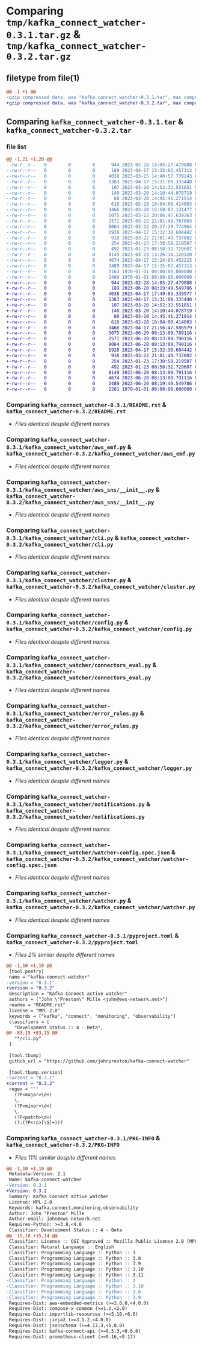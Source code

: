 # Comparing `tmp/kafka_connect_watcher-0.3.1.tar.gz` & `tmp/kafka_connect_watcher-0.3.2.tar.gz`

## filetype from file(1)

```diff
@@ -1 +1 @@
-gzip compressed data, was "kafka_connect_watcher-0.3.1.tar", max compression
+gzip compressed data, was "kafka_connect_watcher-0.3.2.tar", max compression
```

## Comparing `kafka_connect_watcher-0.3.1.tar` & `kafka_connect_watcher-0.3.2.tar`

### file list

```diff
@@ -1,21 +1,20 @@
--rw-r--r--   0        0        0      944 2023-02-28 14:05:27.479088 kafka_connect_watcher-0.3.1/README.rst
--rw-r--r--   0        0        0      189 2023-04-17 15:35:02.457313 kafka_connect_watcher-0.3.1/kafka_connect_watcher/__init__.py
--rw-r--r--   0        0        0     4038 2023-03-15 14:40:57.739243 kafka_connect_watcher-0.3.1/kafka_connect_watcher/aws_emf.py
--rw-r--r--   0        0        0     5383 2023-04-17 15:31:09.335440 kafka_connect_watcher-0.3.1/kafka_connect_watcher/aws_sns/__init__.py
--rw-r--r--   0        0        0      107 2023-03-20 14:52:32.551851 kafka_connect_watcher-0.3.1/kafka_connect_watcher/aws_sns/default.j2
--rw-r--r--   0        0        0      140 2023-03-20 14:10:44.078719 kafka_connect_watcher-0.3.1/kafka_connect_watcher/aws_sns/email.j2
--rw-r--r--   0        0        0       80 2023-03-20 14:45:41.271914 kafka_connect_watcher-0.3.1/kafka_connect_watcher/aws_sns/sms.j2
--rw-r--r--   0        0        0      616 2023-02-28 16:04:00.414003 kafka_connect_watcher-0.3.1/kafka_connect_watcher/cli.py
--rw-r--r--   0        0        0     3466 2023-03-20 15:50:03.131477 kafka_connect_watcher-0.3.1/kafka_connect_watcher/cluster.py
--rw-r--r--   0        0        0     5075 2023-03-22 20:06:47.639263 kafka_connect_watcher-0.3.1/kafka_connect_watcher/config.py
--rw-r--r--   0        0        0     2571 2023-03-22 21:01:49.767003 kafka_connect_watcher-0.3.1/kafka_connect_watcher/connectors_eval.py
--rw-r--r--   0        0        0     8064 2023-03-22 20:17:29.774964 kafka_connect_watcher-0.3.1/kafka_connect_watcher/error_rules.py
--rw-r--r--   0        0        0     1928 2023-04-17 15:32:30.604442 kafka_connect_watcher-0.3.1/kafka_connect_watcher/logger.py
--rw-r--r--   0        0        0      918 2023-03-22 21:01:49.737002 kafka_connect_watcher-0.3.1/kafka_connect_watcher/notifications.py
--rw-r--r--   0        0        0      254 2023-01-23 17:30:58.219507 kafka_connect_watcher-0.3.1/kafka_connect_watcher/threads_settings.py
--rw-r--r--   0        0        0      492 2023-01-23 08:58:32.729607 kafka_connect_watcher-0.3.1/kafka_connect_watcher/tools.py
--rw-r--r--   0        0        0     8149 2023-03-23 13:26:18.128320 kafka_connect_watcher-0.3.1/kafka_connect_watcher/watcher-config.spec.json
--rw-r--r--   0        0        0     4674 2023-04-17 15:24:05.452215 kafka_connect_watcher-0.3.1/kafka_connect_watcher/watcher.py
--rw-r--r--   0        0        0     2489 2023-04-17 15:35:02.457313 kafka_connect_watcher-0.3.1/pyproject.toml
--rw-r--r--   0        0        0     2163 1970-01-01 00:00:00.000000 kafka_connect_watcher-0.3.1/setup.py
--rw-r--r--   0        0        0     2480 1970-01-01 00:00:00.000000 kafka_connect_watcher-0.3.1/PKG-INFO
+-rw-r--r--   0        0        0      944 2023-02-28 14:05:27.479088 kafka_connect_watcher-0.3.2/README.rst
+-rw-r--r--   0        0        0      189 2023-06-20 08:19:49.549786 kafka_connect_watcher-0.3.2/kafka_connect_watcher/__init__.py
+-rw-r--r--   0        0        0     4038 2023-04-17 17:49:03.339977 kafka_connect_watcher-0.3.2/kafka_connect_watcher/aws_emf.py
+-rw-r--r--   0        0        0     5383 2023-04-17 15:31:09.335440 kafka_connect_watcher-0.3.2/kafka_connect_watcher/aws_sns/__init__.py
+-rw-r--r--   0        0        0      107 2023-03-20 14:52:32.551851 kafka_connect_watcher-0.3.2/kafka_connect_watcher/aws_sns/default.j2
+-rw-r--r--   0        0        0      140 2023-03-20 14:10:44.078719 kafka_connect_watcher-0.3.2/kafka_connect_watcher/aws_sns/email.j2
+-rw-r--r--   0        0        0       80 2023-03-20 14:45:41.271914 kafka_connect_watcher-0.3.2/kafka_connect_watcher/aws_sns/sms.j2
+-rw-r--r--   0        0        0      616 2023-02-28 16:04:00.414003 kafka_connect_watcher-0.3.2/kafka_connect_watcher/cli.py
+-rw-r--r--   0        0        0     3466 2023-04-17 21:56:47.586979 kafka_connect_watcher-0.3.2/kafka_connect_watcher/cluster.py
+-rw-r--r--   0        0        0     5075 2023-06-20 08:13:09.789116 kafka_connect_watcher-0.3.2/kafka_connect_watcher/config.py
+-rw-r--r--   0        0        0     2571 2023-06-20 08:13:09.790116 kafka_connect_watcher-0.3.2/kafka_connect_watcher/connectors_eval.py
+-rw-r--r--   0        0        0     8064 2023-06-20 08:13:09.790116 kafka_connect_watcher-0.3.2/kafka_connect_watcher/error_rules.py
+-rw-r--r--   0        0        0     1928 2023-04-17 15:32:30.604442 kafka_connect_watcher-0.3.2/kafka_connect_watcher/logger.py
+-rw-r--r--   0        0        0      918 2023-03-22 21:01:49.737002 kafka_connect_watcher-0.3.2/kafka_connect_watcher/notifications.py
+-rw-r--r--   0        0        0      254 2023-01-23 17:30:58.219507 kafka_connect_watcher-0.3.2/kafka_connect_watcher/threads_settings.py
+-rw-r--r--   0        0        0      492 2023-01-23 08:58:32.729607 kafka_connect_watcher-0.3.2/kafka_connect_watcher/tools.py
+-rw-r--r--   0        0        0     8149 2023-06-20 08:13:09.791116 kafka_connect_watcher-0.3.2/kafka_connect_watcher/watcher-config.spec.json
+-rw-r--r--   0        0        0     4674 2023-06-20 08:13:09.791116 kafka_connect_watcher-0.3.2/kafka_connect_watcher/watcher.py
+-rw-r--r--   0        0        0     2489 2023-06-20 08:19:49.549786 kafka_connect_watcher-0.3.2/pyproject.toml
+-rw-r--r--   0        0        0     2281 1970-01-01 00:00:00.000000 kafka_connect_watcher-0.3.2/PKG-INFO
```

### Comparing `kafka_connect_watcher-0.3.1/README.rst` & `kafka_connect_watcher-0.3.2/README.rst`

 * *Files identical despite different names*

### Comparing `kafka_connect_watcher-0.3.1/kafka_connect_watcher/aws_emf.py` & `kafka_connect_watcher-0.3.2/kafka_connect_watcher/aws_emf.py`

 * *Files identical despite different names*

### Comparing `kafka_connect_watcher-0.3.1/kafka_connect_watcher/aws_sns/__init__.py` & `kafka_connect_watcher-0.3.2/kafka_connect_watcher/aws_sns/__init__.py`

 * *Files identical despite different names*

### Comparing `kafka_connect_watcher-0.3.1/kafka_connect_watcher/cli.py` & `kafka_connect_watcher-0.3.2/kafka_connect_watcher/cli.py`

 * *Files identical despite different names*

### Comparing `kafka_connect_watcher-0.3.1/kafka_connect_watcher/cluster.py` & `kafka_connect_watcher-0.3.2/kafka_connect_watcher/cluster.py`

 * *Files identical despite different names*

### Comparing `kafka_connect_watcher-0.3.1/kafka_connect_watcher/config.py` & `kafka_connect_watcher-0.3.2/kafka_connect_watcher/config.py`

 * *Files identical despite different names*

### Comparing `kafka_connect_watcher-0.3.1/kafka_connect_watcher/connectors_eval.py` & `kafka_connect_watcher-0.3.2/kafka_connect_watcher/connectors_eval.py`

 * *Files identical despite different names*

### Comparing `kafka_connect_watcher-0.3.1/kafka_connect_watcher/error_rules.py` & `kafka_connect_watcher-0.3.2/kafka_connect_watcher/error_rules.py`

 * *Files identical despite different names*

### Comparing `kafka_connect_watcher-0.3.1/kafka_connect_watcher/logger.py` & `kafka_connect_watcher-0.3.2/kafka_connect_watcher/logger.py`

 * *Files identical despite different names*

### Comparing `kafka_connect_watcher-0.3.1/kafka_connect_watcher/notifications.py` & `kafka_connect_watcher-0.3.2/kafka_connect_watcher/notifications.py`

 * *Files identical despite different names*

### Comparing `kafka_connect_watcher-0.3.1/kafka_connect_watcher/watcher-config.spec.json` & `kafka_connect_watcher-0.3.2/kafka_connect_watcher/watcher-config.spec.json`

 * *Files identical despite different names*

### Comparing `kafka_connect_watcher-0.3.1/kafka_connect_watcher/watcher.py` & `kafka_connect_watcher-0.3.2/kafka_connect_watcher/watcher.py`

 * *Files identical despite different names*

### Comparing `kafka_connect_watcher-0.3.1/pyproject.toml` & `kafka_connect_watcher-0.3.2/pyproject.toml`

 * *Files 2% similar despite different names*

```diff
@@ -1,10 +1,10 @@
 [tool.poetry]
 name = "kafka-connect-watcher"
-version = "0.3.1"
+version = "0.3.2"
 description = "Kafka Connect active watcher"
 authors = ["John \"Preston\" Mille <john@ews-network.net>"]
 readme = "README.rst"
 license = "MPL-2.0"
 keywords = ["kafka", "connect", "monitoring", "observability"]
 classifiers = [
   "Development Status :: 4 - Beta",
@@ -83,15 +83,15 @@
   "*/cli.py"
 ]
 
 [tool.tbump]
 github_url = "https://github.com/johnpreston/kafka-connect-watcher"
 
 [tool.tbump.version]
-current = "0.3.1"
+current = "0.3.2"
 regex = '''
   (?P<major>\d+)
   \.
   (?P<minor>\d+)
   \.
   (?P<patch>\d+)
   (?:(?P<rc>[\S]+))?
```

### Comparing `kafka_connect_watcher-0.3.1/PKG-INFO` & `kafka_connect_watcher-0.3.2/PKG-INFO`

 * *Files 11% similar despite different names*

```diff
@@ -1,10 +1,10 @@
 Metadata-Version: 2.1
 Name: kafka-connect-watcher
-Version: 0.3.1
+Version: 0.3.2
 Summary: Kafka Connect active watcher
 License: MPL-2.0
 Keywords: kafka,connect,monitoring,observability
 Author: John "Preston" Mille
 Author-email: john@ews-network.net
 Requires-Python: >=3.8,<4.0
 Classifier: Development Status :: 4 - Beta
@@ -15,18 +15,14 @@
 Classifier: License :: OSI Approved :: Mozilla Public License 2.0 (MPL 2.0)
 Classifier: Natural Language :: English
 Classifier: Programming Language :: Python :: 3
 Classifier: Programming Language :: Python :: 3.8
 Classifier: Programming Language :: Python :: 3.9
 Classifier: Programming Language :: Python :: 3.10
 Classifier: Programming Language :: Python :: 3.11
-Classifier: Programming Language :: Python :: 3
-Classifier: Programming Language :: Python :: 3.10
-Classifier: Programming Language :: Python :: 3.8
-Classifier: Programming Language :: Python :: 3.9
 Requires-Dist: aws-embedded-metrics (>=3.0.0,<4.0.0)
 Requires-Dist: compose-x-common (>=1.2,<2.0)
 Requires-Dist: importlib-resources (>=5.10,<6.0)
 Requires-Dist: jinja2 (>=3.1.2,<4.0.0)
 Requires-Dist: jsonschema (>=4.17.3,<5.0.0)
 Requires-Dist: kafka-connect-api (>=0.5.3,<0.6.0)
 Requires-Dist: prometheus-client (>=0.16,<0.17)
```

